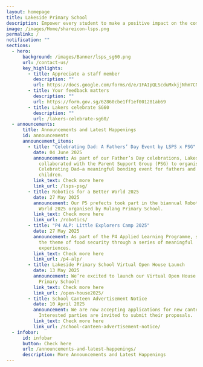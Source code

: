 ```yaml
---
layout: homepage
title: Lakeside Primary School
description: Empower every student to make a positive impact on the community.
image: /images/Home/shareicon-lsps.png
permalink: /
notification: ""
sections:
  - hero:
      background: /images/Banner/lsps_sg60.png
      url: /contact-us/
      key_highlights:
        - title: Appreciate a staff member
          description: ""
          url: https://docs.google.com/forms/d/e/1FAIpQLScduMxkjjNhm7CNWqHyKdTfFis0E7BoILxPVI4V3qnj01pgKg/viewform
        - title: Your feedback matters
          description: ""
          url: https://form.gov.sg/62860cbe1ff1ef001281ab69
        - title: Lakers celebrate SG60
          description: ""
          url: /lakers-celebrate-sg60/
  - announcements:
      title: Announcements and Latest Happenings
      id: announcements
      announcement_items:
        - title: "Celebrating Dad: A Fathers’ Day Event by LSPS x PSG"
          date: 04 June 2025
          announcement: As part of our Father’s Day celebrations, Lakeside Primary
            collaborated with the Parent Support Group (PSG) to organise
            Celebrating Dad—a meaningful bonding event for fathers and their
            children.
          link_text: Check more here
          link_url: /lsps-psg/
        - title: Robotics for a Better World 2025
          date: 27 May 2025
          announcement: Our P5 prefects took part in the biannual Robotics for a Better
            World 2025 organised by Rulang Primary School.
          link_text: Check more here
          link_url: /robotics/
        - title: "P4 ALP: Little Explorers Camp 2025"
          date: 27 May 2025
          announcement: As part of the P4 Applied Learning Programme, students explored
            the theme of food security through a series of meaningful
            experiences.
          link_text: Check more here
          link_url: /p4-alp/
        - title: Lakeside Primary School Virtual Open House Launch
          date: 13 May 2025
          announcement: We’re excited to launch our Virtual Open House for Lakeside
            Primary School!
          link_text: Check more here
          link_url: /open-house2025/
        - title: School Canteen Advertisement Notice
          date: 10 April 2025
          announcement: We are now accepting applications for new canteen vendors.
            Interested parties are invited to submit their proposals.
          link_text: Check more here
          link_url: /school-canteen-advertisement-notice/
  - infobar:
      id: infobar
      button: Check here
      url: /announcements-and-latest-happenings/
      description: More Announcements and Latest Happenings
---
```

